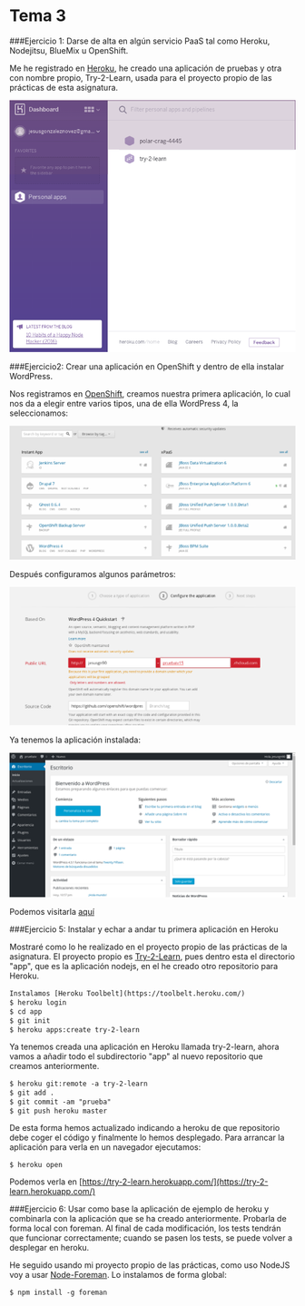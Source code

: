 # Tema 3
###Ejercicio 1: Darse de alta en algún servicio PaaS tal como Heroku, Nodejitsu, BlueMix u OpenShift.

Me he registrado en [Heroku](https://www.heroku.com/), he creado una aplicación de pruebas y otra con nombre propio, Try-2-Learn, usada para el proyecto propio de las prácticas de esta asignatura.

![Heroku](img/tema3-1.1.png)

###Ejercicio2: Crear una aplicación en OpenShift y dentro de ella instalar WordPress.

Nos registramos en [OpenShift](https://www.openshift.com/app/account/new), creamos nuestra primera aplicación, lo cual nos da a elegir entre varios tipos, una de ella WordPress 4, la seleccionamos:

![paso1](img/tema3-2.1.png)

Después configuramos algunos parámetros:

![paso2](img/tema3-2.2.png)

Ya tenemos la aplicación instalada:

![paso3](img/tema3-2.3.png)

Podemos visitarla [aquí](http://jesusgn90-pruebaiv15.rhcloud.com/)

###Ejercicio 5: Instalar y echar a andar tu primera aplicación en Heroku

Mostraré como lo he realizado en el proyecto propio de las prácticas de la asignatura. El proyecto propio es [Try-2-Learn](https://github.com/jesusgn90/Try-2-Learn), pues dentro esta el directorio "app", que es la aplicación nodejs, en el he creado otro repositorio para Heroku. 

    Instalamos [Heroku Toolbelt](https://toolbelt.heroku.com/)
    $ heroku login
    $ cd app
    $ git init
    $ heroku apps:create try-2-learn

Ya tenemos creada una aplicación en Heroku llamada try-2-learn, ahora vamos a añadir todo el subdirectorio "app" al nuevo repositorio que creamos anteriormente.

    $ heroku git:remote -a try-2-learn
    $ git add .
    $ git commit -am "prueba"
    $ git push heroku master

De esta forma hemos actualizado indicando a heroku de que repositorio debe coger el código y finalmente lo hemos desplegado. Para arrancar la aplicación para verla en un navegador ejecutamos:

    $ heroku open

Podemos verla en [https://try-2-learn.herokuapp.com/](https://try-2-learn.herokuapp.com/)

###Ejercicio 6: Usar como base la aplicación de ejemplo de heroku y combinarla con la aplicación que se ha creado anteriormente. Probarla de forma local con foreman. Al final de cada modificación, los tests tendrán que funcionar correctamente; cuando se pasen los tests, se puede volver a desplegar en heroku.
    
He seguido usando mi proyecto propio de las prácticas, como uso NodeJS voy a usar [Node-Foreman](https://github.com/strongloop/node-foreman). Lo instalamos de forma global:

    $ npm install -g foreman

